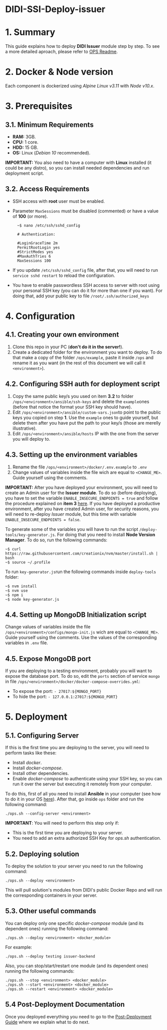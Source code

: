 # DIDI-SSI-Deploy-issuer

# 1. Summary

This guide explains how to deploy **DIDI Issuer** module step by step. To see a more detailed aproach, please refer to [OPS Readme](./ops/README.md).

# 2. Docker & Node version

Each component is dockerized using *Alpine Linux v3.11* with *Node v10.x*. 

# 3. Prerequisites

## 3.1. Minimum Requirements

* **RAM:** 3GB.
* **CPU:** 1 core.
* **HDD:** 15 GB.
* **OS:** Linux (*Debian 10* recommended).

**IMPORTANT:** You also need to have a computer with **Linux** installed (it could be any distro), so you can install needed dependencies and run deployment script.

## 3.2. Access Requirements

* SSH access with **root** user must be enabled.
* Parameter `MaxSessions` must be disabled (commented) or have a value of **100** (or more).

		~$ nano /etc/ssh/sshd_config
		
		# Authentication:

		#LoginGraceTime 2m
		PermitRootLogin yes
		#StrictModes yes
		#MaxAuthTries 6
		MaxSessions 100

* If you update `/etc/ssh/sshd_config` file, after that, you will need to run `service sshd restart` to reload the configuration.
* You have to enable passwordless SSH access to server with root using your personal SSH key (you can do it for more than one if you want). For doing that, add your public key to file `/root/.ssh/authorized_keys`

# 4. Configuration

## 4.1. Creating your own environment
 
 1. Clone this repo in your PC (**don't do it in the server!**).
 2. Create a dedicated folder for the environment you want to deploy. To do that make a copy of the folder `/ops/example`, paste it inside `/ops` and rename it as you want (in the rest of this document we will call it `<environment>`).

## 4.2. Configuring SSH auth for deployment script 

 1. Copy the same public key/s you used on item **3.2** to folder `/ops/<environment>/ansible/ssh-keys` and delete the `example`ones (before that notice the format your SSH key should have).
 2. Edit `/ops/<environment>/ansible/custom-vars.json`to point to the public keys you copied on step **1**. Use the `example` ones to guide yourself,  but delete them after you have put the path to your key/s (those are merelly illustrative).
 3. Edit `/ops/<environment>/ansible/hosts` IP with the one from the server you will deploy to.

## 4.3. Setting up the environment variables

1. Rename the file `/ops/<environment>/docker/.env.example` to `.env`
2. Change values of variables inside the file wich are equal to `<CHANGE_ME>`. Guide yourself using the comments.

**IMPORTANT:** After you have deployed your environment, you will need to create an Admin user for the **Issuer module**. To do so (before deploying), you have to set the variable `ENABLE_INSECURE_ENDPOINTS = true` and follow the procedure explained on **item 3** [here](https://docs.didi.org.ar/docs/developers/deployment/post-deployment). If you have deployed a productive environment, after you have created Admin user, for security reasons, you will need to re-deploy *Issuer* module, but this time with variable `ENABLE_INSECURE_ENDPOINTS = false`.

To generate some of the variables you will have to run the script `/deploy-tools/key-generator.js`. For doing that you need to install **Node Version Manager**. To do so, run the following commands:

	~$ curl https://raw.githubusercontent.com/creationix/nvm/master/install.sh | bash
	~$ source ~/.profile

To run `key-generator.js`run the following commands inside `deploy-tools` folder:

	~$ nvm install
	~$ nvm use
	~$ npm i
	~$ node key-generator.js

## 4.4. Setting up MongoDB Initialization script

Change values of variables inside the file `/ops/<environment>/configs/mongo-init.js` wich are equal to `<CHANGE_ME>`. Guide yourself using the comments. Use the values of the corresponding variables in `.env` file.

## 4.5. Expose MongoDB port

If you are deploying to a testing environment, probably you will want to expose the database port. To do so, edit the `ports` section of service `mongo` in file `/ops/<environment>/docker/docker-compose-overrides.yml`:

* To expose the port: `- 27017:${MONGO_PORT}`
* To hide the port: `- 127.0.0.1:27017:${MONGO_PORT}`

# 5. Deployment

## 5.1. Configuring Server

If this is the first time you are deploying to the server, you will need to perform tasks like these:

* Install *docker*.
* Install *docker-compose*.
* Install other dependencies.
* Enable *docker-compose* to authenticate using your SSH key, so you can run it over the server but executing it remotely from your computer.

To do this, first of all you need to install **Ansible** in your computer (see how to do it in your OS [here](https://docs.ansible.com/ansible/latest/installation_guide/intro_installation.html)). After that, go inside `ops` folder and run the following command:

	./ops.sh --config-server <environment>

**IMPORTANT**: You will need to perform this step only if:

* This is the first time you are deploying to your server.
* You need to add an extra authorized SSH Key for *ops.sh* authentication.

## 5.2.  Deploying solution

To deploy the solution to your server you need to run the following command:

	./ops.sh --deploy <environment>

This will pull solution's modules from DIDI's public Docker Repo and will run the corresponding containers in your server.

## 5.3. Other useful commands

You can deploy only one specific *docker-compose* module (and its dependent ones) running the following command:

	./ops.sh --deploy <environment> <docker_module>

For example:

	./ops.sh --deploy testing issuer-backend

Also, you can stop/start/restart one module (and its dependent ones) running the following commands:

	./ops.sh --stop <environment> <docker_module>
	./ops.sh --start <environment> <docker_module>
	./ops.sh --restart <environment> <docker_module>

## 5.4 Post-Deployment Documentation

Once you deployed everything you need to go to the [Post-Deployment Guide](https://docs.didi.org.ar/docs/developers/deployment/post-deployment) where we explain what to do next. 
